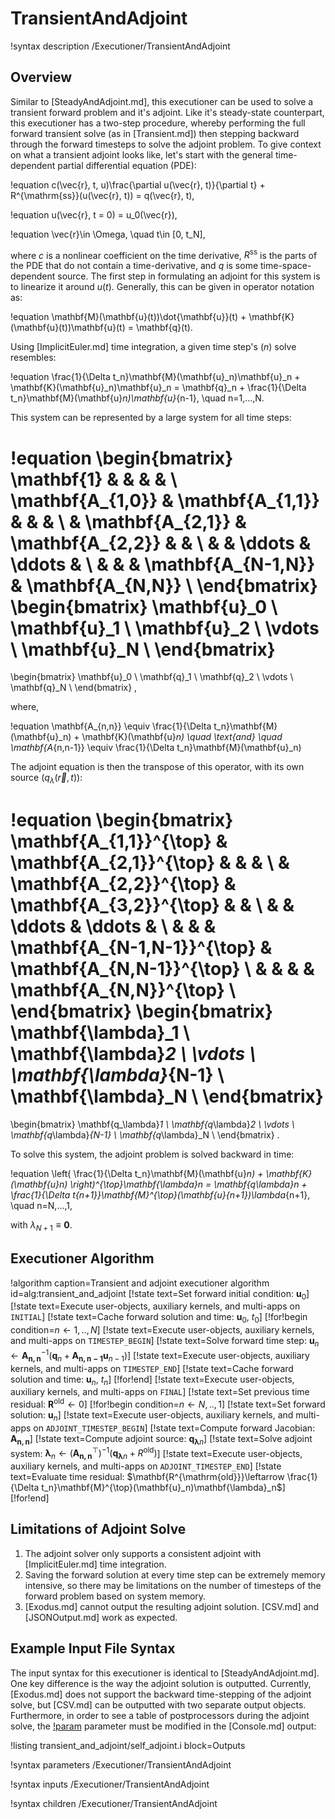 # TransientAndAdjoint

!syntax description /Executioner/TransientAndAdjoint

## Overview

Similar to [SteadyAndAdjoint.md], this executioner can be used to solve a transient forward problem and it's adjoint. Like it's steady-state counterpart, this executioner has a two-step procedure, whereby performing the full forward transient solve (as in [Transient.md]) then stepping backward through the forward timesteps to solve the adjoint problem. To give context on what a transient adjoint looks like, let's start with the general time-dependent partial differential equation (PDE):

!equation
c(\vec{r}, t, u)\frac{\partial u(\vec{r}, t)}{\partial t} + R^{\mathrm{ss}}(u(\vec{r}, t)) = q(\vec{r}, t),

!equation
u(\vec{r}, t = 0) = u_0(\vec{r}),

!equation
\vec{r}\in \Omega, \quad t\in [0, t_N],

where $c$ is a nonlinear coefficient on the time derivative, $R^{\mathrm{ss}}$ is the parts of the PDE that do not contain a time-derivative, and $q$ is some time-space-dependent source.
The first step in formulating an adjoint for this system is to linearize it around $u(t)$.
Generally, this can be given in operator notation as:

!equation
\mathbf{M}(\mathbf{u}(t))\dot{\mathbf{u}}(t) + \mathbf{K}(\mathbf{u}(t))\mathbf{u}(t) = \mathbf{q}(t).

Using [ImplicitEuler.md] time integration, a given time step's ($n$) solve resembles:

!equation
\frac{1}{\Delta t_n}\mathbf{M}(\mathbf{u}_n)\mathbf{u}_n + \mathbf{K}(\mathbf{u}_n)\mathbf{u}_n = \mathbf{q}_n + \frac{1}{\Delta t_n}\mathbf{M}(\mathbf{u}_n)\mathbf{u}_{n-1}, \quad n=1,...,N.

This system can be represented by a large system for all time steps:

!equation
\begin{bmatrix}
\mathbf{1}       &                  &                  &                    &                  \\
\mathbf{A_{1,0}} & \mathbf{A_{1,1}} &                  &                    &                  \\
                 & \mathbf{A_{2,1}} & \mathbf{A_{2,2}} &                    &                  \\
                 &                  & \ddots           & \ddots             &                  \\
                 &                  &                  & \mathbf{A_{N-1,N}} & \mathbf{A_{N,N}} \\
\end{bmatrix}
\begin{bmatrix}
\mathbf{u}_0 \\
\mathbf{u}_1 \\
\mathbf{u}_2 \\
\vdots \\
\mathbf{u}_N \\
\end{bmatrix}
=
\begin{bmatrix}
\mathbf{u}_0 \\
\mathbf{q}_1 \\
\mathbf{q}_2 \\
\vdots \\
\mathbf{q}_N \\
\end{bmatrix}
,

where,

!equation
\mathbf{A_{n,n}} \equiv \frac{1}{\Delta t_n}\mathbf{M}(\mathbf{u}_n) + \mathbf{K}(\mathbf{u}_n) \quad \text{and} \quad \mathbf{A_{n,n-1}} \equiv \frac{1}{\Delta t_n}\mathbf{M}(\mathbf{u}_n)

The adjoint equation is then the transpose of this operator, with its own source ($q_\lambda(\vec{r},t)$):

!equation
\begin{bmatrix}
\mathbf{A_{1,1}}^{\top} & \mathbf{A_{2,1}}^{\top} &                         &                             &                           \\
                        & \mathbf{A_{2,2}}^{\top} & \mathbf{A_{3,2}}^{\top} &                             &                           \\
                        &                         & \ddots                  & \ddots                      &                           \\
                        &                         &                         & \mathbf{A_{N-1,N-1}}^{\top} & \mathbf{A_{N,N-1}}^{\top} \\
                        &                         &                         &                             & \mathbf{A_{N,N}}^{\top}   \\
\end{bmatrix}
\begin{bmatrix}
\mathbf{\lambda}_1 \\
\mathbf{\lambda}_2 \\
\vdots \\
\mathbf{\lambda}_{N-1} \\
\mathbf{\lambda}_N \\
\end{bmatrix}
=
\begin{bmatrix}
\mathbf{q_\lambda}_1 \\
\mathbf{q_\lambda}_2 \\
\vdots \\
\mathbf{q_\lambda}_{N-1} \\
\mathbf{q_\lambda}_N \\
\end{bmatrix}
.

To solve this system, the adjoint problem is solved backward in time:

!equation
\left( \frac{1}{\Delta t_n}\mathbf{M}(\mathbf{u}_n) + \mathbf{K}(\mathbf{u}_n) \right)^{\top}\mathbf{\lambda}_n = \mathbf{q_\lambda}_n + \frac{1}{\Delta t_{n+1}}\mathbf{M}^{\top}(\mathbf{u}_{n+1})\lambda_{n+1}, \quad n=N,...,1,

with $\lambda_{N+1} \equiv \mathbf{0}$.

## Executioner Algorithm

!algorithm caption=Transient and adjoint executioner algorithm id=alg:transient_and_adjoint
[!state text=Set forward initial condition: $\mathbf{u}_0$]
[!state text=Execute user-objects, auxiliary kernels, and multi-apps on `INITIAL`]
[!state text=Cache forward solution and time: $\mathbf{u}_0$, $t_0$]
[!for!begin condition=$n\leftarrow 1,..,N$]
[!state text=Execute user-objects, auxiliary kernels, and multi-apps on `TIMESTEP_BEGIN`]
[!state text=Solve forward time step: $\mathbf{u}_n \leftarrow \mathbf{A_{n,n}}^{-1}\left(\mathbf{q}_n + \mathbf{A_{n,n-1}}\mathbf{u}_{n-1}\right)$]
[!state text=Execute user-objects, auxiliary kernels, and multi-apps on `TIMESTEP_END`]
[!state text=Cache forward solution and time: $\mathbf{u}_n$, $t_n$]
[!for!end]
[!state text=Execute user-objects, auxiliary kernels, and multi-apps on `FINAL`]
[!state text=Set previous time residual: $\mathbf{R^{\mathrm{old}}}\leftarrow 0$]
[!for!begin condition=$n\leftarrow N,..,1$]
[!state text=Set forward solution: $\mathbf{u}_n$]
[!state text=Execute user-objects, auxiliary kernels, and multi-apps on `ADJOINT_TIMESTEP_BEGIN`]
[!state text=Compute forward Jacobian: $\mathbf{A_{n,n}}$]
[!state text=Compute adjoint source: $\mathbf{q_\lambda}_n$]
[!state text=Solve adjoint system: $\mathbf{\lambda}_n \leftarrow \left(\mathbf{A_{n,n}}^{\top}\right)^{-1}\left(\mathbf{q_\lambda}_n + R^{\mathrm{old}}\right)$]
[!state text=Execute user-objects, auxiliary kernels, and multi-apps on `ADJOINT_TIMESTEP_END`]
[!state text=Evaluate time residual: $\mathbf{R^{\mathrm{old}}}\leftarrow \frac{1}{\Delta t_n}\mathbf{M}^{\top}(\mathbf{u}_n)\mathbf{\lambda}_n$]
[!for!end]

## Limitations of Adjoint Solve

1. The adjoint solver only supports a consistent adjoint with [ImplicitEuler.md] time integration.
1. Saving the forward solution at every time step can be extremely memory intensive, so there may be limitations on the number of timesteps of the forward problem based on system memory.
1. [Exodus.md] cannot output the resulting adjoint solution. [CSV.md] and [JSONOutput.md] work as expected.

## Example Input File Syntax

The input syntax for this executioner is identical to [SteadyAndAdjoint.md]. One key difference is the way the adjoint solution is outputted. Currently, [Exodus.md] does not support the backward time-stepping of the adjoint solve, but [CSV.md] can be outputted with two separate output objects. Furthermore, in order to see a table of postprocessors during the adjoint solve, the [!param](/Outputs/Console/execute_on) parameter must be modified in the [Console.md] output:

!listing transient_and_adjoint/self_adjoint.i block=Outputs

!syntax parameters /Executioner/TransientAndAdjoint

!syntax inputs /Executioner/TransientAndAdjoint

!syntax children /Executioner/TransientAndAdjoint
